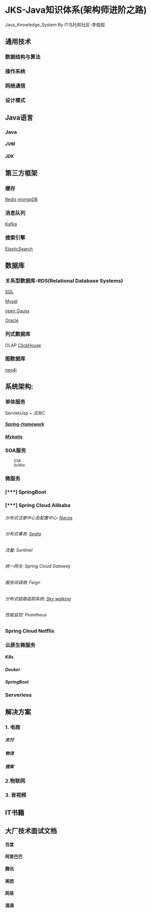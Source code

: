 JKS-Java知识体系(架构师进阶之路)
==========================================
Java_Knowledge_System  By IT乌托邦社区-李俊超

通用技术
-------
### 数据结构与算法
### 操作系统
### 网络通信
### 设计模式

Java语言
------
### Java
##### JVM
##### JDK

第三方框架
------
### 缓存
[Redis](https://redis.io/)
[mongoDB](https://www.mongodb.com/zh-cn)

### 消息队列
[Kafka](http://kafka.apache.org/)

### 搜索引擎
[ElasticSearch](https://www.elastic.co/cn/elasticsearch/)

数据库
-----
### 关系型数据库-RDS(Relational Database Systems) 
[SQL](https://www.w3cschool.cn/sql/8zragfoj.html)

[Mysql](https://www.mysql.com/)

[open Gauss](https://opengauss.org/zh/)

[Oracle](https://www.oracle.com/index.html)

### 列式数据库
OLAP
[ClickHouse](https://clickhouse.tech/)


### 图数据库
[neo4j](https://neo4j.com/)



系统架构:
-----
### 单体服务
Servlet/Jsp + JDBC

##### [Spring-framework](https://docs.spring.io/spring-framework/docs/current/reference/html/core.html)

##### [Mybatis](https://mybatis.org/mybatis-3/zh/index.html)

### SOA服务
        ESB
        Dubbo

### 微服务
        
### [***] SpringBoot 

### [***] Spring Cloud Alibaba   

###### 分布式注册中心及配置中心: [Nacos](https://nacos.io/zh-cn/)
###### 分布式事务: [Seata](https://seata.io/zh-cn/index.html)
###### 流量: Sentinel
###### 统一网关: Spring Cloud Gateway
###### 服务间调用: Feign
###### 分布式链路追踪系统: [Sky walking](http://skywalking.apache.org/)
###### 性能监控: Promtheus
            

    
    
### Spring Cloud Netflix
          
### 云原生微服务 
##### K8s 
##### Docker 
##### SpringBoot

### Serverless



解决方案
------
### 1. 电商
##### 支付
##### 物流
##### 搜索
    
### 2.物联网

### 3. 音视频


IT书籍
------------



大厂技术面试文档
---------
#### 百度
#### 阿里巴巴
#### 腾讯
#### 美团
#### 网易
#### 滴滴


